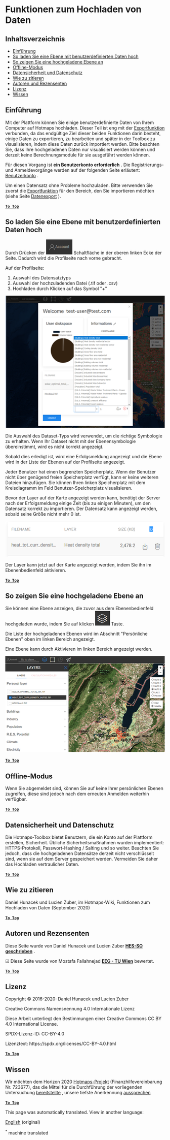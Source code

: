 <h1> <a class="anchor" id="data-upload-functionalities" href="#data-upload-functionalities"><i class="fa fa-link"></i></a> Funktionen zum Hochladen von Daten </h1><h2> <a class="anchor" id="table-of-contents" href="#table-of-contents"><i class="fa fa-link"></i></a> Inhaltsverzeichnis </h2><ul><li> <a href="#introduction">Einführung</a> </li><li> <a href="#how-to-upload-a-layer-with-custom-data">So laden Sie eine Ebene mit benutzerdefinierten Daten hoch</a> </li><li> <a href="#how-to-display-an-uploaded-layer">So zeigen Sie eine hochgeladene Ebene an</a> </li><li> <a href="#offline-mode">Offline-Modus</a> </li><li> <a href="#data-security-and-privacy">Datensicherheit und Datenschutz</a> </li><li> <a href="#how-to-cite">Wie zu zitieren</a> </li><li> <a href="#authors-and-reviewers">Autoren und Rezensenten</a> </li><li> <a href="#license">Lizenz</a> </li><li> <a href="#acknowledgement">Wissen</a> </li></ul><h2> <a class="anchor" id="introduction" href="#introduction"><i class="fa fa-link"></i></a> Einführung </h2><p> Mit der Plattform können Sie einige benutzerdefinierte Daten von Ihrem Computer auf Hotmaps hochladen. Dieser Teil ist eng mit der <a href="Data-export-functionalities">Exportfunktion</a> verbunden, da das endgültige Ziel dieser beiden Funktionen darin besteht, einige Daten zu exportieren, zu bearbeiten und später in der Toolbox zu visualisieren, indem diese Daten zurück importiert werden. Bitte beachten Sie, dass Ihre hochgeladenen Daten nur visualisiert werden können und derzeit keine Berechnungsmodule für sie ausgeführt werden können. </p><p> Für diesen Vorgang ist <strong>ein Benutzerkonto erforderlich</strong> . Die Registrierungs- und Anmeldevorgänge werden auf der folgenden Seite erläutert: <a href="Introduction-to-user-interface#Connect">Benutzerkonto</a> . </p><p> Um einen Datensatz ohne Probleme hochzuladen. Bitte verwenden Sie zuerst die <a href="Data-export-functionalities">Exportfunktion</a> für den Bereich, den Sie importieren möchten (siehe Seite <a href="Data-export-functionalities">Datenexport</a> ). </p><p> <a href="#table-of-contents"><strong><code>To Top</code></strong></a> </p> <h2> <a class="anchor" id="how-to-upload-a-layer-with-custom-data" href="#how-to-upload-a-layer-with-custom-data"><i class="fa fa-link"></i></a> So laden Sie eine Ebene mit benutzerdefinierten Daten hoch </h2><p> Durch Drücken der <img alt="Konto-Schaltfläche" src="../images/account-btn.png"/> Schaltfläche in der oberen linken Ecke der Seite. Dadurch wird die Profilseite nach vorne gebracht. </p><p> Auf der Profilseite: </p><ol><li> Auswahl des Datensatztyps </li><li> Auswahl der hochzuladenden Datei (.tif oder .csv) </li><li> Hochladen durch Klicken auf das Symbol &quot;+&quot; </li></ol><p><img alt="Hochladen der Profilseite" src="../images/profile-upload.png"/></p><p> Die Auswahl des Dataset-Typs wird verwendet, um die richtige Symbologie zu erhalten. Wenn Ihr Dataset nicht mit der Ebenensymbologie übereinstimmt, wird es nicht korrekt angezeigt. </p><p> Sobald dies erledigt ist, wird eine Erfolgsmeldung angezeigt und die Ebene wird in der Liste der Ebenen auf der Profilseite angezeigt. </p><p> Jeder Benutzer hat einen begrenzten Speicherplatz. Wenn der Benutzer nicht über genügend freien Speicherplatz verfügt, kann er keine weiteren Dateien hinzufügen. Sie können Ihren linken Speicherplatz mit dem Kreisdiagramm im Feld Benutzer-Speicherplatz visualisieren. </p><p> Bevor der Layer auf der Karte angezeigt werden kann, benötigt der Server nach der Erfolgsmeldung einige Zeit (bis zu einigen Minuten), um den Datensatz korrekt zu importieren. Der Datensatz kann angezeigt werden, sobald seine Größe nicht mehr 0 ist. </p><p><img alt="upload_complete" src="../images/upload_complete.png"/></p><p> Der Layer kann jetzt auf der Karte angezeigt werden, indem Sie ihn im Ebenenbedienfeld aktivieren. </p><p> <a href="#table-of-contents"><strong><code>To Top</code></strong></a> </p> <h2> <a class="anchor" id="how-to-display-an-uploaded-layer" href="#how-to-display-an-uploaded-layer"><i class="fa fa-link"></i></a> So zeigen Sie eine hochgeladene Ebene an </h2><p> Sie können eine Ebene anzeigen, die zuvor aus dem Ebenenbedienfeld hochgeladen wurde, indem Sie auf klicken <img alt="Ebenen-Schaltfläche" src="../images/layers-btn.png"/> Taste. </p><p> Die Liste der hochgeladenen Ebenen wird im Abschnitt &quot;Persönliche Ebenen&quot; oben im linken Bereich angezeigt. </p><p> Eine Ebene kann durch Aktivieren im linken Bereich angezeigt werden. </p><p><img alt="Anzeigeebene hochladen" src="../images/upload-layers.png"/></p><p> <a href="#table-of-contents"><strong><code>To Top</code></strong></a> </p> <h2> <a class="anchor" id="offline-mode" href="#offline-mode"><i class="fa fa-link"></i></a> Offline-Modus </h2><p> Wenn Sie abgemeldet sind, können Sie auf keine Ihrer persönlichen Ebenen zugreifen, diese sind jedoch nach dem erneuten Anmelden weiterhin verfügbar. </p><p> <a href="#table-of-contents"><strong><code>To Top</code></strong></a> </p> <h2> <a class="anchor" id="data-security-and-privacy" href="#data-security-and-privacy"><i class="fa fa-link"></i></a> Datensicherheit und Datenschutz </h2><p> Die Hotmaps-Toolbox bietet Benutzern, die ein Konto auf der Plattform erstellen, Sicherheit. Übliche Sicherheitsmaßnahmen wurden implementiert: HTTPS-Protokoll, Passwort-Hashing / Salting und so weiter. Beachten Sie jedoch, dass die hochgeladenen Datensätze derzeit nicht verschlüsselt sind, wenn sie auf dem Server gespeichert werden. Vermeiden Sie daher das Hochladen vertraulicher Daten. </p><p> <a href="#table-of-contents"><strong><code>To Top</code></strong></a> </p> <h2> <a class="anchor" id="how-to-cite" href="#how-to-cite"><i class="fa fa-link"></i></a> Wie zu zitieren </h2><p> Daniel Hunacek und Lucien Zuber, im Hotmaps-Wiki, Funktionen zum Hochladen von Daten (September 2020) </p><p> <a href="#table-of-contents"><strong><code>To Top</code></strong></a> </p> <h2> <a class="anchor" id="authors-and-reviewers" href="#authors-and-reviewers"><i class="fa fa-link"></i></a> Autoren und Rezensenten </h2><p> Diese Seite wurde von Daniel Hunacek und Lucien Zuber <strong><a href="https://www.hevs.ch">HES-SO geschrieben</a></strong> . </p><p> ☑ Diese Seite wurde von Mostafa Fallahnejad <strong><a href="https://eeg.tuwien.ac.at/">EEG - TU Wien</a></strong> bewertet. </p><p> <a href="#table-of-contents"><strong><code>To Top</code></strong></a> </p> <h2> <a class="anchor" id="license" href="#license"><i class="fa fa-link"></i></a> Lizenz </h2><p> Copyright © 2016-2020: Daniel Hunacek und Lucien Zuber </p><p> Creative Commons Namensnennung 4.0 Internationale Lizenz </p><p> Diese Arbeit unterliegt den Bestimmungen einer Creative Commons CC BY 4.0 International License. </p><p> SPDX-Lizenz-ID: CC-BY-4.0 </p><p> Lizenztext: https://spdx.org/licenses/CC-BY-4.0.html </p><p> <a href="#table-of-contents"><strong><code>To Top</code></strong></a> </p> <h2> <a class="anchor" id="acknowledgement" href="#acknowledgement"><i class="fa fa-link"></i></a> Wissen </h2><p> Wir möchten dem Horizon 2020 <a href="https://www.hotmaps-project.eu">Hotmaps-Projekt</a> (Finanzhilfevereinbarung Nr. 723677), das die Mittel für die Durchführung der vorliegenden Untersuchung <a href="https://www.hotmaps-project.eu">bereitstellte</a> , unsere tiefste Anerkennung <a href="https://www.hotmaps-project.eu">aussprechen</a> </p><p> <a href="#table-of-contents"><strong><code>To Top</code></strong></a> </p> 


<!--- THIS IS A SUPER UNIQUE IDENTIFIER -->

This page was automatically translated. View in another language:

[English](../en/Data-upload-functionalities) (original)  

<sup>\*</sup> machine translated
